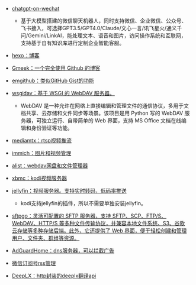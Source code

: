 - [chatgpt-on-wechat](https://github.com/zhayujie/chatgpt-on-wechat)
    - 基于大模型搭建的微信聊天机器人，同时支持微信、企业微信、公众号、飞书接入，可选择GPT3.5/GPT4.0/Claude/文心一言/讯飞星火/通义千问/Gemini/LinkAI，能处理文本、语音和图片，访问操作系统和互联网，支持基于自有知识库进行定制企业智能客服。

- [hexo：博客](https://github.com/hexojs/hexo)

- [Gmeek：一个完全使用 Github 的博客](https://github.com/Meekdai/Gmeek)

- [emgithub：类似GitHub Gist的功能](https://github.com/yusanshi/emgithub)

- [wsgidav：基于 WSGI 的 WebDAV 服务器。](https://github.com/mar10/wsgidav)

    - WebDAV 是一种允许在网络上直接编辑和管理文件的通信协议，多用于文档共享、云存储和文件同步等场景。该项目是用 Python 写的 WebDAV 服务器，可独立运行、自带简单的 Web 界面，支持 MS Office 文档在线编辑和身份验证等功能。

- [mediamtx：rtsp视频推流](https://github.com/bluenviron/mediamtx)

- [immich：图片和视频管理](https://github.com/immich-app/immich)

- [alist：webdav网盘和文件管理器](https://github.com/alist-org/alist)

- [xbmc：kodi视频服务器](https://github.com/xbmc/xbmc)

- [jellyfin：视频服务器。支持实时转码，低码率推送](https://github.com/jellyfin/jellyfin)
    - kodi支持jellyfin的插件，所以不需要单独安装jellyfin。

- [sftpgo：灵活可配置的 SFTP 服务器，支持 SFTP、SCP、FTP/S、WebDAV、HTTP/S 等多种文件传输协议，并兼容本地文件系统、S3、谷歌云存储等多种存储后端。此外，它还提供了 Web 界面，便于轻松创建和管理用户、文件夹、群组等资源。](https://github.com/drakkan/sftpgo)

- [AdGuardHome：dns服务器，可以拦截广告](https://github.com/AdguardTeam/AdGuardHome)

- [微信订阅号rss管理](https://github.com/cooderl/wewe-rss)

- [DeepLX：http封装的deeplx翻译api](https://github.com/OwO-Network/DeepLX)
